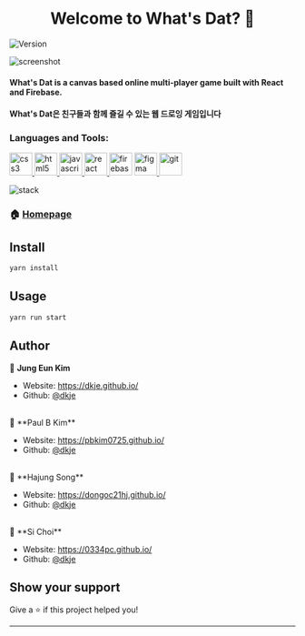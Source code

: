 <h1 align="center">Welcome to What's Dat? 👋</h1>
<p>
  <img alt="Version" src="https://img.shields.io/badge/version-0.1.0-blue.svg?cacheSeconds=2592000" />
</p>

![screenshot](https://i.ibb.co/4YbR46J/Screenshot-20201227220437-739x610.png)


#### What's Dat is a canvas based online multi-player game built with React and Firebase.
#### What's Dat은 친구들과 함께 즐길 수 있는 웹 드로잉 게임입니다

<h3 align="left">Languages and Tools:</h3>
<p align="left"> 
  <a href="https://www.w3schools.com/css/" target="_blank"> <img src="https://devicons.github.io/devicon/devicon.git/icons/css3/css3-original-wordmark.svg" alt="css3" width="40" height="40"/> </a> <a href="https://www.w3.org/html/" target="_blank"> <img src="https://devicons.github.io/devicon/devicon.git/icons/html5/html5-original-wordmark.svg" alt="html5" width="40" height="40"/> </a> <a href="https://developer.mozilla.org/en-US/docs/Web/JavaScript" target="_blank"> <img src="https://devicons.github.io/devicon/devicon.git/icons/javascript/javascript-original.svg" alt="javascript" width="40" height="40"/> </a> <a href="https://firebase.google.com/" target="_blank"> <a href="https://reactjs.org/" target="_blank"> <img src="https://devicons.github.io/devicon/devicon.git/icons/react/react-original-wordmark.svg" alt="react" width="40" height="40"/> </a> <img src="https://www.vectorlogo.zone/logos/firebase/firebase-icon.svg" alt="firebase" width="40" height="40"/> </a> <a href="https://www.figma.com/" target="_blank"> <img src="https://www.vectorlogo.zone/logos/figma/figma-icon.svg" alt="figma" width="40" height="40"/> </a> <a href="https://git-scm.com/" target="_blank"> <img src="https://www.vectorlogo.zone/logos/git-scm/git-scm-icon.svg" alt="git" width="40" height="40"/> </a> 
</p>

![stack](https://i.ibb.co/BZX119G/gnome-shell-screenshot-6-AW6-V0.png)


### 🏠 [Homepage](https://whats-dat-dev.web.app/)


## Install

```sh
yarn install
```

## Usage

```sh
yarn run start
```

## Author

👤 **Jung Eun Kim**

* Website: https://dkje.github.io/
* Github: [@dkje](https://github.com/dkje)
<br />
👤 **Paul B Kim**

* Website: https://pbkim0725.github.io/
* Github: [@dkje](https://github.com/pbkim0725)
<br />
👤 **Hajung Song**

* Website: https://dongoc21hj.github.io/
* Github: [@dkje](https://github.com/dongoc21hj)
<br />
👤 **Si Choi**

* Website: https://0334pc.github.io/
* Github: [@dkje](https://github.com/0334pc)
## Show your support

Give a ⭐️ if this project helped you!

***
